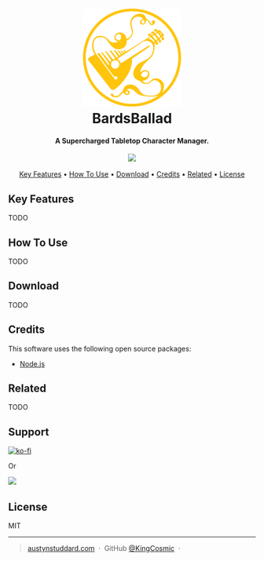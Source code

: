 
<h1 align="center">
  <br>
  <a href="https://bardsballad.com"><img src="https://raw.githubusercontent.com/KingCosmic/BardsBallad/master/public/logo.png" alt="BardsBallad" width="200"></a>
  <br>
    BardsBallad
  <br>
</h1>

<h4 align="center">A Supercharged Tabletop Character Manager.</h4>

<p align="center">
  <a href="https://ko-fi.com/bardsballad">
    <img src="https://img.shields.io/badge/$-donate-ff69b4.svg?maxAge=2592000&amp;style=flat">
  </a>
</p>

<p align="center">
  <a href="#key-features">Key Features</a> •
  <a href="#how-to-use">How To Use</a> •
  <a href="#download">Download</a> •
  <a href="#credits">Credits</a> •
  <a href="#related">Related</a> •
  <a href="#license">License</a>
</p>

<!-- ![screenshot](https://raw.githubusercontent.com/amitmerchant1990/electron-markdownify/master/app/img/markdownify.gif) -->

## Key Features

TODO

<!-- * LivePreview - Make changes, See changes
  - Instantly see what your Markdown documents look like in HTML as you create them.
* Sync Scrolling
  - While you type, LivePreview will automatically scroll to the current location you're editing.
* GitHub Flavored Markdown  
* Syntax highlighting
* [KaTeX](https://khan.github.io/KaTeX/) Support
* Dark/Light mode
* Toolbar for basic Markdown formatting
* Supports multiple cursors
* Save the Markdown preview as PDF
* Emoji support in preview :tada:
* App will keep alive in tray for quick usage
* Full screen mode
  - Write distraction free.
* Cross platform
  - Windows, macOS and Linux ready. -->

## How To Use

TODO

<!-- To clone and run this application, you'll need [Git](https://git-scm.com) and [Node.js](https://nodejs.org/en/download/) (which comes with [npm](http://npmjs.com)) installed on your computer. From your command line:

```bash
# Clone this repository
$ git clone https://github.com/amitmerchant1990/electron-markdownify

# Go into the repository
$ cd electron-markdownify

# Install dependencies
$ npm install

# Run the app
$ npm start
```

> **Note**
> If you're using Linux Bash for Windows, [see this guide](https://www.howtogeek.com/261575/how-to-run-graphical-linux-desktop-applications-from-windows-10s-bash-shell/) or use `node` from the command prompt. -->


## Download

TODO
<!-- You can [download](https://github.com/amitmerchant1990/electron-markdownify/releases/tag/v1.2.0) the latest installable version of Markdownify for Windows, macOS and Linux. -->

## Credits

This software uses the following open source packages:

- [Node.js](https://nodejs.org/)

## Related

TODO
<!-- [markdownify-web](https://github.com/amitmerchant1990/markdownify-web) - Web version of Markdownify -->

## Support

[![ko-fi](https://ko-fi.com/img/githubbutton_sm.svg)](https://ko-fi.com/Z8Z415GLHC)

<p>Or</p> 

<a href="https://patreon.com/KingCosmic">
	<img src="https://c5.patreon.com/external/logo/become_a_patron_button@2x.png" width="160">
</a>

<!-- ## You may also like...

- [Pomolectron](https://github.com/amitmerchant1990/pomolectron) - A pomodoro app
- [Correo](https://github.com/amitmerchant1990/correo) - A menubar/taskbar Gmail App for Windows and macOS -->

## License

MIT

---

> [austynstuddard.com](https://austynstuddard.com) &nbsp;&middot;&nbsp;
> GitHub [@KingCosmic](https://github.com/KingCosmic) &nbsp;&middot;&nbsp;
